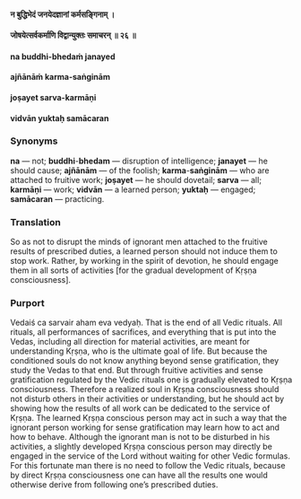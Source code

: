 #### न बुद्धिभेदं जनयेदज्ञानां कर्मसङ्गिनाम् ।
#### जोषयेत्सर्वकर्माणि विद्वान्युक्तः समाचरन् ॥ २६ ॥

#### na buddhi-bhedaṁ janayed
#### ajñānāṁ karma-saṅginām
#### joṣayet sarva-karmāṇi
#### vidvān yuktaḥ samācaran

### Synonyms

**na** — not; **buddhi**-**bhedam** — disruption of intelligence; **janayet** — he should cause; **ajñānām** — of the foolish; **karma**-**saṅginām** — who are attached to fruitive work; **joṣayet** — he should dovetail; **sarva** — all; **karmāṇi** — work; **vidvān** — a learned person; **yuktaḥ** — engaged; **samācaran** — practicing.

### Translation

So as not to disrupt the minds of ignorant men attached to the fruitive results of prescribed duties, a learned person should not induce them to stop work. Rather, by working in the spirit of devotion, he should engage them in all sorts of activities [for the gradual development of Kṛṣṇa consciousness].

### Purport

Vedaiś ca sarvair aham eva vedyaḥ. That is the end of all Vedic rituals. All rituals, all performances of sacrifices, and everything that is put into the Vedas, including all direction for material activities, are meant for understanding Kṛṣṇa, who is the ultimate goal of life. But because the conditioned souls do not know anything beyond sense gratification, they study the Vedas to that end. But through fruitive activities and sense gratification regulated by the Vedic rituals one is gradually elevated to Kṛṣṇa consciousness. Therefore a realized soul in Kṛṣṇa consciousness should not disturb others in their activities or understanding, but he should act by showing how the results of all work can be dedicated to the service of Kṛṣṇa. The learned Kṛṣṇa conscious person may act in such a way that the ignorant person working for sense gratification may learn how to act and how to behave. Although the ignorant man is not to be disturbed in his activities, a slightly developed Kṛṣṇa conscious person may directly be engaged in the service of the Lord without waiting for other Vedic formulas. For this fortunate man there is no need to follow the Vedic rituals, because by direct Kṛṣṇa consciousness one can have all the results one would otherwise derive from following one’s prescribed duties.